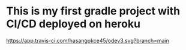 # **This is my first gradle project with CI/CD deployed on heroku** #
https://app.travis-ci.com/hasangokce45/odev3.svg?branch=main